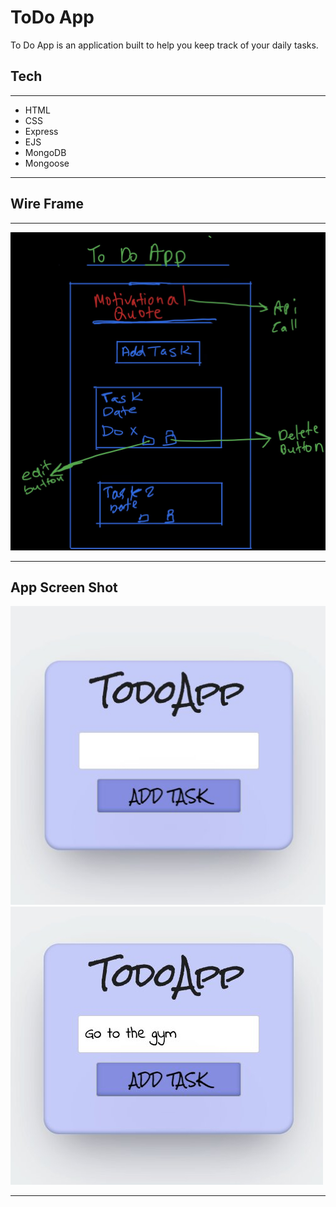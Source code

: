 #  ToDo App
To Do App is an application built to help you keep track of your daily tasks.

## Tech 
---
* HTML
* CSS
* Express
* EJS
* MongoDB
* Mongoose
---

## Wire Frame
---
![wire frame](wireFrame.jpg)

---

## App Screen Shot

![SC1](sc1.jpg)
![SC1](sc2.jpg)



--- 
